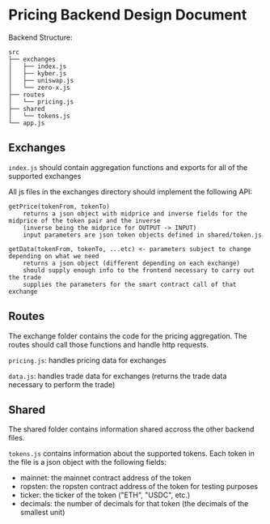 # Pricing Backend Design Document

Backend Structure:
```
src
├── exchanges
│   ├── index.js
│   ├── kyber.js
│   ├── uniswap.js
│   └── zero-x.js
├── routes
│   └── pricing.js
├── shared
│   └── tokens.js
└── app.js
```

## Exchanges

`index.js` should contain aggregation functions and exports for all of the supported exchanges

All js files in the exchanges directory should implement the following API:

```
getPrice(tokenFrom, tokenTo)
    returns a json object with midprice and inverse fields for the midprice of the token pair and the inverse
    (inverse being the midprice for OUTPUT -> INPUT)
    input parameters are json token objects defined in shared/token.js

getData(tokenFrom, tokenTo, ...etc) <- parameters subject to change depending on what we need
    returns a json object (different depending on each exchange)
    should supply enough info to the frontend necessary to carry out the trade
    supplies the parameters for the smart contract call of that exchange
```

## Routes

The exchange folder contains the code for the pricing aggregation. The routes should call those
functions and handle http requests.

`pricing.js`: handles pricing data for exchanges

`data.js`: handles trade data for exchanges (returns the trade data necessary to perform the trade)

## Shared

The shared folder contains information shared accross the other backend files.

`tokens.js` contains information about the supported tokens. Each token in the file is a json
object with the following fields:

* mainnet: the mainnet contract address of the token
* ropsten: the ropsten contract address of the token for testing purposes
* ticker: the ticker of the token ("ETH", "USDC", etc.)
* decimals: the number of decimals for that token (the decimals of the smallest unit)
